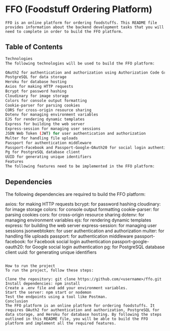 
# FFO (Foodstuff Ordering Platform)
```
FFO is an online platform for ordering foodstuffs. This README file provides information about the backend development tasks that you will need to complete in order to build the FFO platform.
```
## Table of Contents

```bash
Technologies
The following technologies will be used to build the FFO platform:

OAuth2 for authentication and authorization using Authorization Code Grant types
PostgreSQL for data storage
Heroku for database hosting
Axios for making HTTP requests
Bcrypt for password hashing
Cloudinary for image storage
Colors for console output formatting
Cookie-parser for parsing cookies
CORS for cross-origin resource sharing
Dotenv for managing environment variables
EJS for rendering dynamic templates
Express for building the web server
Express-session for managing user sessions
JSON Web Token (JWT) for user authentication and authorization
Multer for handling file uploads
Passport for authentication middleware
Passport-Facebook and Passport-Google-OAuth20 for social login authentication
Pg for PostgreSQL database client
UUID for generating unique identifiers
Features
The following features need to be implemented in the FFO platform:
```


## Dependencies
The following dependencies are required to build the FFO platform:

axios: for making HTTP requests
bcrypt: for password hashing
cloudinary: for image storage
colors: for console output formatting
cookie-parser: for parsing cookies
cors: for cross-origin resource sharing
dotenv: for managing environment variables
ejs: for rendering dynamic templates
express: for building the web server
express-session: for managing user sessions
jsonwebtoken: for user authentication and authorization
multer: for handling file uploads
passport: for authentication middleware
passport-facebook: for Facebook social login authentication
passport-google-oauth20: for Google social login authentication
pg: for PostgreSQL database client
uuid: for generating unique identifiers
```

How to run the project
To run the project, follow these steps:

Clone the repository: git clone https://github.com/<username>/ffo.git
Install dependencies: npm install
Create a .env file and add your environment variables.
Start the server: npm start or nodemon
Test the endpoints using a tool like Postman.
Conclusion
The FFO platform is an online platform for ordering foodstuffs. It requires OAuth2 for authentication and authorization, PostgreSQL for data storage, and Heroku for database hosting. By following the steps outlined in this README file, you will be able to build the FFO platform and implement all the required features.
```